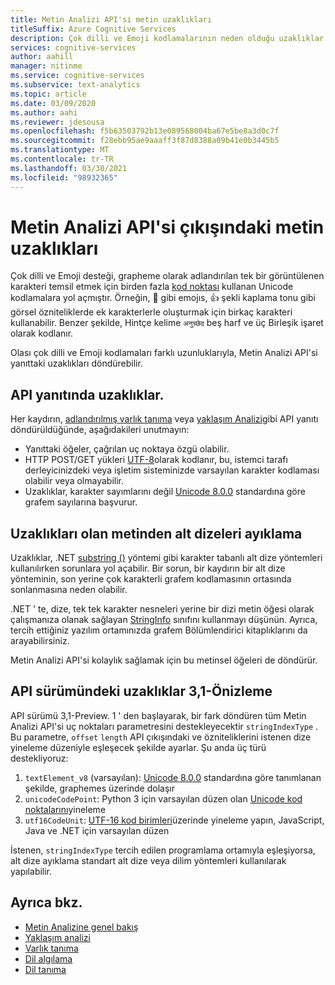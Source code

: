 ```yaml
---
title: Metin Analizi API'si metin uzaklıkları
titleSuffix: Azure Cognitive Services
description: Çok dilli ve Emoji kodlamalarının neden olduğu uzaklıklar hakkında bilgi edinin.
services: cognitive-services
author: aahill
manager: nitinme
ms.service: cognitive-services
ms.subservice: text-analytics
ms.topic: article
ms.date: 03/09/2020
ms.author: aahi
ms.reviewer: jdesousa
ms.openlocfilehash: f5b63503792b13e089568004ba67e5be8a3d0c7f
ms.sourcegitcommit: f28ebb95ae9aaaff3f87d8388a09b41e0b3445b5
ms.translationtype: MT
ms.contentlocale: tr-TR
ms.lasthandoff: 03/30/2021
ms.locfileid: "98932365"
---
```

# <a name="text-offsets-in-the-text-analytics-api-output"></a>Metin Analizi API'si çıkışındaki metin uzaklıkları

Çok dilli ve Emoji desteği, grapheme olarak adlandırılan tek bir görüntülenen karakteri temsil etmek için birden fazla [kod noktası](https://wikipedia.org/wiki/Code_point) kullanan Unicode kodlamalara yol açmıştır. Örneğin, 🌷 gibi emojıs, 👍 şekli kaplama tonu gibi görsel özniteliklerde ek karakterlerle oluşturmak için birkaç karakteri kullanabilir. Benzer şekilde, Hintçe kelime `अनुच्छेद` beş harf ve üç Birleşik işaret olarak kodlanır.

Olası çok dilli ve Emoji kodlamaları farklı uzunluklarıyla, Metin Analizi API'si yanıttaki uzaklıkları döndürebilir.

## <a name="offsets-in-the-api-response"></a>API yanıtında uzaklıklar. 

Her kaydırın, [adlandırılmış varlık tanıma](../how-tos/text-analytics-how-to-entity-linking.md) veya [yaklaşım Analizi](../how-tos/text-analytics-how-to-sentiment-analysis.md)gibi API yanıtı döndürüldüğünde, aşağıdakileri unutmayın:

* Yanıttaki öğeler, çağrılan uç noktaya özgü olabilir. 
* HTTP POST/GET yükleri [UTF-8](https://www.w3schools.com/charsets/ref_html_utf8.asp)olarak kodlanır, bu, istemci tarafı derleyicinizdeki veya işletim sisteminizde varsayılan karakter kodlaması olabilir veya olmayabilir.
* Uzaklıklar, karakter sayımlarını değil [Unicode 8.0.0](https://unicode.org/versions/Unicode8.0.0) standardına göre grafem sayılarına başvurur.

## <a name="extracting-substrings-from-text-with-offsets"></a>Uzaklıkları olan metinden alt dizeleri ayıklama

Uzaklıklar, .NET [substring ()](/dotnet/api/system.string.substring) yöntemi gibi karakter tabanlı alt dize yöntemleri kullanılırken sorunlara yol açabilir. Bir sorun, bir kaydırın bir alt dize yönteminin, son yerine çok karakterli grafem kodlamasının ortasında sonlanmasına neden olabilir.

.NET ' te, dize, tek tek karakter nesneleri yerine bir dizi metin öğesi olarak çalışmanıza olanak sağlayan [StringInfo](/dotnet/api/system.globalization.stringinfo) sınıfını kullanmayı düşünün. Ayrıca, tercih ettiğiniz yazılım ortamınızda grafem Bölümlendirici kitaplıklarını da arayabilirsiniz. 

Metin Analizi API'si kolaylık sağlamak için bu metinsel öğeleri de döndürür.

## <a name="offsets-in-api-version-31-preview"></a>API sürümündeki uzaklıklar 3,1-Önizleme

API sürümü 3,1-Preview. 1 ' den başlayarak, bir fark döndüren tüm Metin Analizi API'si uç noktaları parametresini destekleyecektir `stringIndexType` . Bu parametre, `offset` `length` API çıkışındaki ve özniteliklerini istenen dize yineleme düzeniyle eşleşecek şekilde ayarlar. Şu anda üç türü destekliyoruz:

1. `textElement_v8` (varsayılan): [Unicode 8.0.0](https://unicode.org/versions/Unicode8.0.0) standardına göre tanımlanan şekilde, graphemes üzerinde dolaşır
2. `unicodeCodePoint`: Python 3 için varsayılan düzen olan [Unicode kod noktalarını](http://www.unicode.org/versions/Unicode13.0.0/ch02.pdf#G25564)yineleme
3. `utf16CodeUnit`: [UTF-16 kod birimleri](https://unicode.org/faq/utf_bom.html#UTF16)üzerinde yineleme yapın, JavaScript, Java ve .NET için varsayılan düzen

İstenen, `stringIndexType` tercih edilen programlama ortamıyla eşleşiyorsa, alt dize ayıklama standart alt dize veya dilim yöntemleri kullanılarak yapılabilir. 

## <a name="see-also"></a>Ayrıca bkz.

* [Metin Analizine genel bakış](../overview.md)
* [Yaklaşım analizi](../how-tos/text-analytics-how-to-sentiment-analysis.md)
* [Varlık tanıma](../how-tos/text-analytics-how-to-entity-linking.md)
* [Dil algılama](../how-tos/text-analytics-how-to-keyword-extraction.md)
* [Dil tanıma](../how-tos/text-analytics-how-to-language-detection.md)

